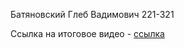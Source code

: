 Батяновский Глеб Вадимович 221-321

 Ссылка на итоговое видео - [ссылка](https://disk.yandex.ru/i/VIuAXG0ByaOb0A)
